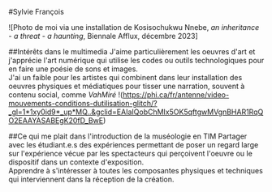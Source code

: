 #Sylvie François

![Photo de moi via une installation de Kosisochukwu Nnebe, *an inheritance - a threat - a haunting*, Biennale Afflux, décembre 2023]

##Intérêts dans le multimedia
J'aime particulièrement les oeuvres d'art et j'apprécie l'art numérique qui utilise les codes ou outils technologiques pour en faire une poésie de sons et images.  
J'ai un faible pour les artistes qui combinent dans leur installation des oeuvres physiques et médiatiques pour tisser une narration, souvent à contenu social, comme *VahMiré*
!(https://phi.ca/fr/antenne/video-mouvements-conditions-dutilisation-glitch/?_gl=1*1xy0id9*_up*MQ..&gclid=EAIaIQobChMIx5OK5qftgwMVgnBHAR1RqQO2EAAYASABEgK20fD_BwE)

##Ce qui me plait dans l'introduction de la muséologie en TIM
Partager avec les étudiant.e.s des expériences permettant de poser un regard large sur l'expérience vécue par les spectacteurs qui perçoivent l'oeuvre ou le dispositif dans un contexte d'exposition.  
Apprendre à s'intéresser à toutes les composantes physiques et techniques qui interviennent dans la réception de la création.
